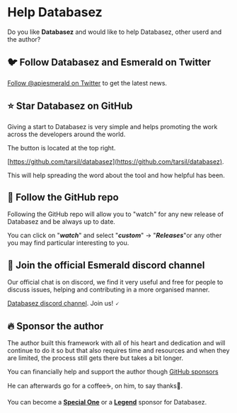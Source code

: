 # Help Databasez

Do you like **Databasez** and would like to help Databasez, other userd and the author?

## 🐦 Follow Databasez and Esmerald on Twitter

[Follow @apiesmerald on Twitter](https://twitter.com/apiesmerald) to get the latest news.

## ⭐ Star **Databasez** on GitHub

Giving a start to Databasez is very simple and helps promoting the work across the developers around the world.

The button is located at the top right.

[https://github.com/tarsil/databasez](https://github.com/tarsil/databasez).

This will help spreading the word about the tool and how helpful has been.

## 👀 Follow the GitHub repo

Following the GitHub repo will allow you to "watch" for any new release of Databasez and be always up to date.

You can click on "***watch***" and select "***custom***" -> "***Releases***"or any other you may find particular
interesting to you.

## 💬 Join the official Esmerald discord channel

Our official chat is on discord, we find it very useful and free for people to discuss issues, helping and contributing
in a more organised manner.

<a href="https://discord.gg/eMrM9sWWvu" target="_blank">Databasez discord channel</a>. Join us! 🗸

## 🔥 Sponsor the author

The author built this framework with all of his heart and dedication and will continue to do it so but that also
requires time and resources and when they are limited, the process still gets there but takes a bit longer.

You can financially help and support the author though [GitHub sponsors](https://github.com/sponsors/tarsil)

He can afterwards go for a coffee☕, on him, to say thanks🙏.

You can become a [**Special One**](https://github.com/sponsors/tarsil/sponsorships?sponsor=tarsil&tier_id=230059&preview=false)
or a [**Legend**](https://github.com/sponsors/tarsil/sponsorships?sponsor=tarsil&tier_id=230042&preview=false)
sponsor for Databasez.
